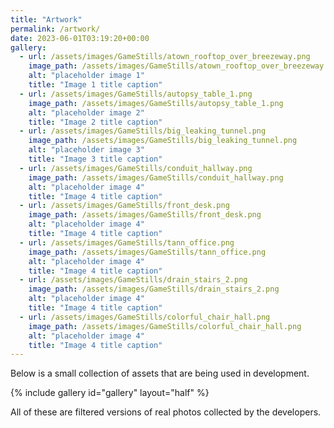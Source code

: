 ```yaml
---
title: "Artwork"
permalink: /artwork/
date: 2023-06-01T03:19:20+00:00
gallery:
  - url: /assets/images/GameStills/atown_rooftop_over_breezeway.png
    image_path: /assets/images/GameStills/atown_rooftop_over_breezeway.png
    alt: "placeholder image 1"
    title: "Image 1 title caption"
  - url: /assets/images/GameStills/autopsy_table_1.png
    image_path: /assets/images/GameStills/autopsy_table_1.png
    alt: "placeholder image 2"
    title: "Image 2 title caption"
  - url: /assets/images/GameStills/big_leaking_tunnel.png
    image_path: /assets/images/GameStills/big_leaking_tunnel.png
    alt: "placeholder image 3"
    title: "Image 3 title caption"
  - url: /assets/images/GameStills/conduit_hallway.png
    image_path: /assets/images/GameStills/conduit_hallway.png
    alt: "placeholder image 4"
    title: "Image 4 title caption"
  - url: /assets/images/GameStills/front_desk.png
    image_path: /assets/images/GameStills/front_desk.png
    alt: "placeholder image 4"
    title: "Image 4 title caption"
  - url: /assets/images/GameStills/tann_office.png
    image_path: /assets/images/GameStills/tann_office.png
    alt: "placeholder image 4"
    title: "Image 4 title caption"
  - url: /assets/images/GameStills/drain_stairs_2.png
    image_path: /assets/images/GameStills/drain_stairs_2.png
    alt: "placeholder image 4"
    title: "Image 4 title caption"
  - url: /assets/images/GameStills/colorful_chair_hall.png
    image_path: /assets/images/GameStills/colorful_chair_hall.png
    alt: "placeholder image 4"
    title: "Image 4 title caption"
---
```


Below is a small collection of assets that are being used in development.

{% include gallery id="gallery" layout="half" %}

All of these are filtered versions of real photos collected by the developers.